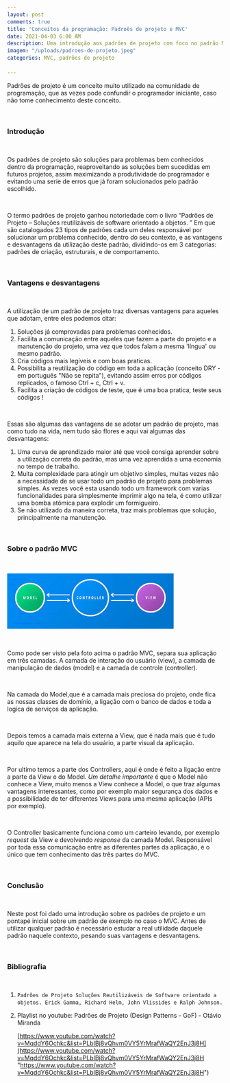 ```yaml
---
layout: post
comments: true
title: 'Conceitos da programação: Padroẽs de projeto e MVC'
date: 2021-04-03 6:00 AM
description: Uma introdução aos padrões de projeto com foco no padrão MVC
imagem: "/uploads/padroes-de-projeto.jpeg"
categories: MVC, padrões de projeto

---
```

Padrões de projeto é um conceito muito utilizado na comunidade de programação, que as vezes pode confundir o programador iniciante, caso não tome conhecimento deste conceito.

<br>

### Introdução

<br>

Os padrões de projeto são soluções para problemas bem conhecidos dentro da programação, reaproveitando as soluções bem sucedidas em futuros projetos, assim maximizando a produtividade do programador e evitando uma serie de erros que já foram solucionados pelo padrão escolhido.

<br>

O termo padrões de projeto ganhou notoriedade com o livro “Padrões de Projeto – Soluções reutilizáveis de software orientado a objetos. ” Em que são catalogados 23 tipos de padrões cada um deles responsável por solucionar um problema conhecido, dentro do seu contexto, e as vantagens e desvantagens da utilização deste padrão, dividindo-os em 3 categorias: padrões de criação, estruturais, e de comportamento.

<br>

### Vantagens e desvantagens

<br>

A utilização de um padrão de projeto traz diversas vantagens para aqueles que adotam, entre eles podemos citar:

1. Soluções já comprovadas para problemas conhecidos.
2. Facilita a comunicação entre aqueles que fazem a parte do projeto e a manutenção do projeto, uma vez que todos falam a mesma 'língua' ou mesmo padrão.
3. Cria códigos mais legíveis e com boas praticas.
4. Possibilita a reutilização do código em toda a aplicação (conceito DRY - em português "Não se repita"), evitando assim erros por códigos replicados, o famoso Ctrl + c, Ctrl + v.
5. Facilita a criação de códigos de teste, que é uma boa pratica, teste seus códigos !

<br>

Essas são algumas das vantagens de se adotar um padrão de projeto, mas como tudo na vida, nem tudo são flores e aqui vai algumas das desvantagens:

1. Uma curva de aprendizado maior até que você consiga aprender sobre a utilização correta do padrão, mas uma vez aprendida a uma economia no tempo de trabalho.
2. Muita complexidade para atingir um objetivo simples, muitas vezes não a necessidade de se usar todo um padrão de projeto para problemas simples. As vezes você esta usando todo um framework com varias funcionalidades para simplesmente imprimir algo na tela, é como utilizar uma bomba atômica para explodir um formigueiro.
3. Se não utilizado da maneira correta, traz mais problemas que solução, principalmente na manutenção.

<br>

### Sobre o padrão MVC

<br>

![](/uploads/mvc.jpeg)

<br>

Como pode ser visto pela foto acima o padrão MVC, separa sua aplicação em três camadas. A camada de interação do usuário (view), a camada de manipulação de dados (model) e a camada de controle (controller).

<br>

Na camada do Model,que é a camada mais preciosa do projeto, onde fica as nossas classes de domínio, a ligação com o banco de dados e toda a logica de serviços da aplicação.

<br>

Depois temos a camada mais externa a View, que é nada mais que é tudo aquilo que aparece na tela do usuário, a parte visual da aplicação.

<br>

Por ultimo temos a parte dos Controllers, aqui é onde é feito a ligação entre a parte da View e do Model. _Um detalhe importante_ é que o Model não conhece a  View, muito menos a View conhece a Model, o que traz algumas vantagens interessantes, como por exemplo maior segurança dos dados e a possibilidade de ter diferentes Views para uma mesma aplicação (APIs por exemplo). 

<br>

O Controller basicamente funciona como um carteiro levando, por exemplo _request_ da View e devolvendo _response_ da camada Model. Responsável por toda essa comunicação entre as diferentes partes da aplicação, é o único que tem conhecimento das três partes do MVC.

<br>

### Conclusão

<br>

Neste post foi dado uma introdução sobre os padrões de projeto e um pontapé inicial sobre um padrão de exemplo no caso o MVC. Antes de utilizar qualquer padrão é necessário estudar a real utilidade daquele padrão naquele contexto, pesando suas vantagens e desvantagens.

<br>

### **Bibliografia**

<br>

1. `Padrões de Projeto Soluções Reutilizáveis de Software orientado a objetos.
   Erick Gamma, Richard Helm, John Vlissides e Ralph Johnson.`
2. Playlist no youtube: Padrões de Projeto (Design Patterns - GoF) - Otávio Miranda

   [https://www.youtube.com/watch?v=MqddY6Ochkc&list=PLbIBj8vQhvm0VY5YrMrafWaQY2EnJ3j8H](https://www.youtube.com/watch?v=MqddY6Ochkc&list=PLbIBj8vQhvm0VY5YrMrafWaQY2EnJ3j8H "https://www.youtube.com/watch?v=MqddY6Ochkc&list=PLbIBj8vQhvm0VY5YrMrafWaQY2EnJ3j8H")